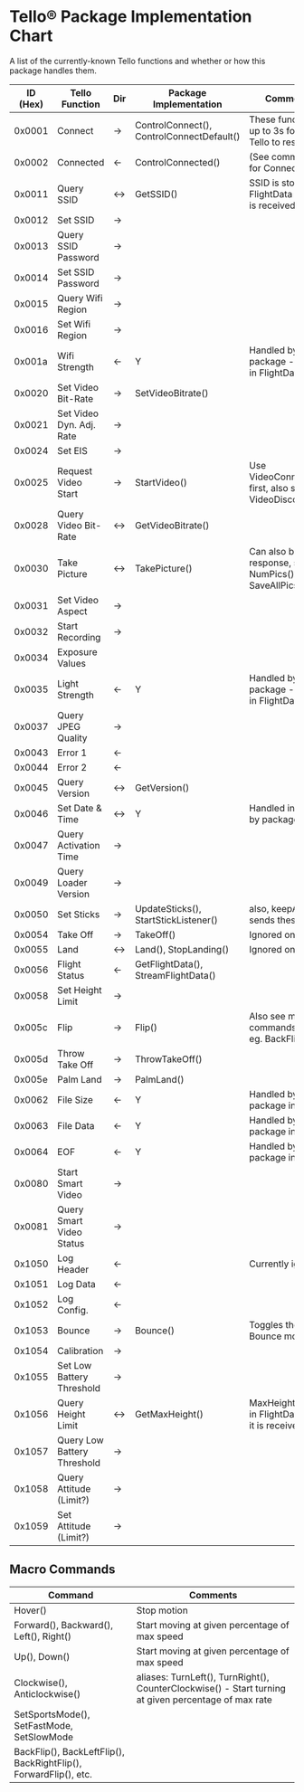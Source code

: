 # Tello® Package Implementation Chart
A list of the currently-known Tello functions and whether or how this package handles them.

| ID (Hex) | Tello Function | Dir | Package Implementation | Comments |
| -------- | -------------- | --- | ---------------------- | -------- |
| 0x0001 | Connect  | → | ControlConnect(), ControlConnectDefault() | These funcs wait up to 3s for the Tello to respond |
| 0x0002 | Connected | ← | ControlConnected() | (See comments for Connect) |
| 0x0011 | Query SSID | ↔ | GetSSID() | SSID is stored in FlightData when it is received |
| 0x0012 | Set SSID | → |  |  |
| 0x0013 | Query SSID Password | → |  |  |
| 0x0014 | Set SSID Password | → |  |  |
| 0x0015 | Query Wifi Region | → |  |  |
| 0x0016 | Set Wifi Region | → |  |  | 
| 0x001a | Wifi Strength | ← | Y | Handled by package - stored in FlightData |
| 0x0020 | Set Video Bit-Rate | → | SetVideoBitrate() |  |
| 0x0021 | Set Video Dyn. Adj. Rate | → |  |  |
| 0x0024 | Set EIS | → |  |  |
| 0x0025 | Request Video Start | → | StartVideo() | Use VideoConnect() first, also see VideoDisconnect() |
| 0x0028 | Query Video Bit-Rate | ↔ | GetVideoBitrate() |  |
| 0x0030 | Take Picture | ↔ | TakePicture() | Can also be a response, see also NumPics() and SaveAllPics() |
| 0x0031 | Set Video Aspect | → |  |  |
| 0x0032 | Start Recording | → |  |  |
| 0x0034 | Exposure Values | | | |
| 0x0035 | Light Strength | ← | Y | Handled by package - stored in FlightData |
| 0x0037 | Query JPEG Quality | → |  |  |
| 0x0043 | Error 1 | ← |  |  |
| 0x0044 | Error 2 | ← |  |  |
| 0x0045 | Query Version | ↔ | GetVersion() |  |
| 0x0046 | Set Date & Time | ↔ | Y | Handled internally by package |
| 0x0047 | Query Activation Time | → |  |  |
| 0x0049 | Query Loader Version | → |  |  |
| 0x0050 | Set Sticks | → | UpdateSticks(), StartStickListener() | also, keepAlive sends these |
| 0x0054 | Take Off | → | TakeOff() | Ignored on receipt |
| 0x0055 | Land | ↔ | Land(), StopLanding() | Ignored on receipt |
| 0x0056 | Flight Status | ← | GetFlightData(), StreamFlightData() |  |
| 0x0058 | Set Height Limit | → |  |  |
| 0x005c | Flip | → | Flip()  | Also see macro commands below eg. BackFlip() |
| 0x005d | Throw Take Off | → | ThrowTakeOff() |  |
| 0x005e | Palm Land | → | PalmLand() |  |
| 0x0062 | File Size | ← | Y | Handled by package internally |
| 0x0063 | File Data | ← | Y |  Handled by package internally |
| 0x0064 | EOF | ← | Y | Handled by package internally |
| 0x0080 | Start Smart Video | → |  |  |
| 0x0081 | Query Smart Video Status | → |  |  |
| 0x1050 | Log Header | ← |  | Currently ignored |
| 0x1051 | Log Data | ← |  |  |
| 0x1052 | Log Config. | ← |  |  |
| 0x1053 | Bounce | → | Bounce() | Toggles the Bounce mode |
| 0x1054 | Calibration | → |  |  |
| 0x1055 | Set Low Battery Threshold | → |  |  |
| 0x1056 | Query Height Limit | ↔ | GetMaxHeight() | MaxHeight stored in FlightData when it is received |
| 0x1057 | Query Low Battery Threshold | → |  |  |
| 0x1058 | Query Attitude (Limit?) | → |  |  |
| 0x1059 | Set Attitude (Limit?) | → |  |  |

## Macro Commands

| Command | Comments |
| ------- | -------- |
| Hover() | Stop motion |
| Forward(), Backward(), Left(), Right() | Start moving at given percentage of max speed |
| Up(), Down() | Start moving at given percentage of max speed |
| Clockwise(), Anticlockwise() | aliases: TurnLeft(), TurnRight(), CounterClockwise() - Start turning at given percentage of max rate |
| SetSportsMode(), SetFastMode, SetSlowMode | |
| BackFlip(), BackLeftFlip(), BackRightFlip(), ForwardFlip(), etc. |  |
